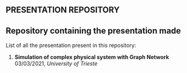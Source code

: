 ## PRESENTATION REPOSITORY
Repository containing the presentation made
---- 

List of all the presentation present in this repository:

1) __Simulation of complex physical system with Graph Network__ 
  03/03/2021, _University of Trieste_
